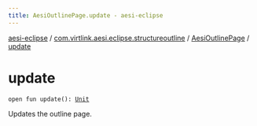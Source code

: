 ```yaml
---
title: AesiOutlinePage.update - aesi-eclipse
---
```


[aesi-eclipse](../../index.html) / [com.virtlink.aesi.eclipse.structureoutline](../index.html) / [AesiOutlinePage](index.html) / [update](.)

# update

`open fun update(): `[`Unit`](https://kotlinlang.org/api/latest/jvm/stdlib/kotlin/-unit/index.html)

Updates the outline page.

